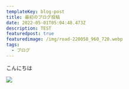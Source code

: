 ```yaml
---
templateKey: blog-post
title: 最初のブログ投稿
date: 2022-05-01T05:04:48.473Z
description: TEST
featuredpost: true
featuredimage: /img/road-220058_960_720.webp
tags:
  - ブログ
---
```

こんにちは

![](/img/road-220058_960_720.webp)